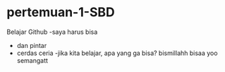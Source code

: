 # pertemuan-1-SBD
Belajar Github
-saya harus bisa
- dan pintar
- cerdas ceria
-jika kita belajar, apa yang ga bisa?
bismillahh
bisaa
yoo semangatt
